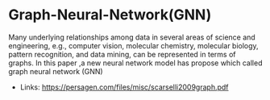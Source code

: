 # Graph-Neural-Network\(GNN\)
Many underlying relationships among data in several areas of science and engineering, e.g., computer vision, molecular chemistry, molecular biology, pattern recognition, and data mining, can be represented in terms of graphs. In this paper ,a new neural network model has propose which called graph neural network (GNN)
- Links:
https://persagen.com/files/misc/scarselli2009graph.pdf
